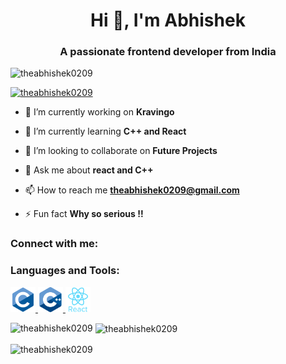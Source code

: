 <h1 align="center">Hi 👋, I'm Abhishek</h1>
<h3 align="center">A passionate frontend developer from India</h3>

<p align="left"> <img src="https://komarev.com/ghpvc/?username=theabhishek0209&label=Profile%20views&color=0e75b6&style=flat" alt="theabhishek0209" /> </p>

<p align="left"> <a href="https://github.com/ryo-ma/github-profile-trophy"><img src="https://github-profile-trophy.vercel.app/?username=theabhishek0209" alt="theabhishek0209" /></a> </p>

- 🔭 I’m currently working on **Kravingo**

- 🌱 I’m currently learning **C++ and React**

- 👯 I’m looking to collaborate on **Future Projects**

- 💬 Ask me about **react and C++**

- 📫 How to reach me **theabhishek0209@gmail.com**

- ⚡ Fun fact **Why so serious !!**

<h3 align="left">Connect with me:</h3>
<p align="left">
</p>

<h3 align="left">Languages and Tools:</h3>
<p align="left"> <a href="https://www.cprogramming.com/" target="_blank" rel="noreferrer"> <img src="https://raw.githubusercontent.com/devicons/devicon/master/icons/c/c-original.svg" alt="c" width="40" height="40"/> </a> <a href="https://www.w3schools.com/cpp/" target="_blank" rel="noreferrer"> <img src="https://raw.githubusercontent.com/devicons/devicon/master/icons/cplusplus/cplusplus-original.svg" alt="cplusplus" width="40" height="40"/> </a> <a href="https://reactjs.org/" target="_blank" rel="noreferrer"> <img src="https://raw.githubusercontent.com/devicons/devicon/master/icons/react/react-original-wordmark.svg" alt="react" width="40" height="40"/> </a> </p>

<p><img align="left" src="https://github-readme-stats.vercel.app/api/top-langs?username=theabhishek0209&show_icons=true&locale=en&layout=compact" alt="theabhishek0209" /></p>

<p>&nbsp;<img align="center" src="https://github-readme-stats.vercel.app/api?username=theabhishek0209&show_icons=true&locale=en" alt="theabhishek0209" /></p>

<p><img align="center" src="https://github-readme-streak-stats.herokuapp.com/?user=theabhishek0209&" alt="theabhishek0209" /></p>
